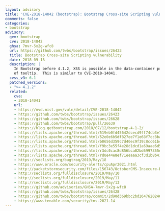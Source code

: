 ```yaml
---
layout: advisory
title: 'CVE-2018-14042 (bootstrap): Bootstrap Cross-site Scripting vulnerability'
comments: false
categories:
- bootstrap
advisory:
  gem: bootstrap
  cve: 2018-14042
  ghsa: 7mvr-5x2g-wfc8
  url: https://github.com/twbs/bootstrap/issues/26423
  title: Bootstrap Cross-site Scripting vulnerability
  date: 2018-09-13
  description: |
    In Bootstrap before 4.1.2, XSS is possible in the data-container property
    of tooltip.  This is similar to CVE-2018-14041.
  cvss_v3: 6.1
  patched_versions:
  - ">= 4.1.2"
  related:
    cve:
    - 2018-14041
    url:
    - https://nvd.nist.gov/vuln/detail/CVE-2018-14042
    - https://github.com/twbs/bootstrap/issues/26423
    - https://github.com/twbs/bootstrap/issues/26628
    - https://github.com/twbs/bootstrap/pull/26630
    - https://blog.getbootstrap.com/2018/07/12/bootstrap-4-1-2/
    - https://lists.apache.org/thread.html/519eb0fd45642dcecd9ff74cb3e71c20a4753f7d82e2f07864b5108f@
    - https://lists.apache.org/thread.html/52e0e6b5df827ee7f1e68f7cc3babe61af3b2160f5d74a85469b7b0e@
    - https://lists.apache.org/thread.html/b0656d359c7d40ec9f39c8cc61bca66802ef9a2a12ee199f5b0c1442@
    - https://lists.apache.org/thread.html/f9bc3e55f4e28d1dcd1a69aae6d53e609a758e34d2869b4d798e13cc@
    - https://lists.apache.org/thread.html/r3dc0cac8d856bca02bd6997355d7ff83027dcfc82f8646a29b89b714@
    - https://lists.apache.org/thread.html/rd0e44e8ef71eeaaa3cf3d1b8b41eb25894372e2995ec908ce7624d26@
    - https://seclists.org/bugtraq/2019/May/18
    - https://www.oracle.com/security-alerts/cpuApr2021.html
    - http://packetstormsecurity.com/files/156743/OctoberCMS-Insecure-Dependencies.html
    - http://seclists.org/fulldisclosure/2019/May/10
    - http://seclists.org/fulldisclosure/2019/May/11
    - http://seclists.org/fulldisclosure/2019/May/13
    - https://github.com/advisories/GHSA-7mvr-5x2g-wfc8
    - https://github.com/twbs/bootstrap/issues/26428
    - https://github.com/twbs/bootstrap/commit/2d90d369bbc2bd2647620246c55cec8c4705e3d0
    - https://www.tenable.com/security/tns-2021-14
---
```

